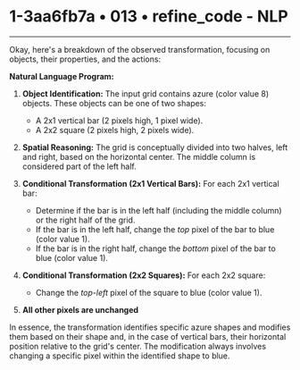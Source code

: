 # 1-3aa6fb7a • 013 • refine_code - NLP

---
Okay, here's a breakdown of the observed transformation, focusing on objects, their properties, and the actions:

**Natural Language Program:**

1.  **Object Identification:** The input grid contains azure (color value 8) objects.  These objects can be one of two shapes:
    *   A 2x1 vertical bar (2 pixels high, 1 pixel wide).
    *   A 2x2 square (2 pixels high, 2 pixels wide).

2.  **Spatial Reasoning:** The grid is conceptually divided into two halves, left and right, based on the horizontal center.  The middle column is considered part of the left half.

3.  **Conditional Transformation (2x1 Vertical Bars):** For each 2x1 vertical bar:
    *   Determine if the bar is in the left half (including the middle column) or the right half of the grid.
    *   If the bar is in the left half, change the *top* pixel of the bar to blue (color value 1).
    *   If the bar is in the right half, change the *bottom* pixel of the bar to blue (color value 1).

4.  **Conditional Transformation (2x2 Squares):** For each 2x2 square:
    *   Change the *top-left* pixel of the square to blue (color value 1).

5. **All other pixels are unchanged**

In essence, the transformation identifies specific azure shapes and modifies them based on their shape and, in the case of vertical bars, their horizontal position relative to the grid's center. The modification always involves changing a specific pixel within the identified shape to blue.

